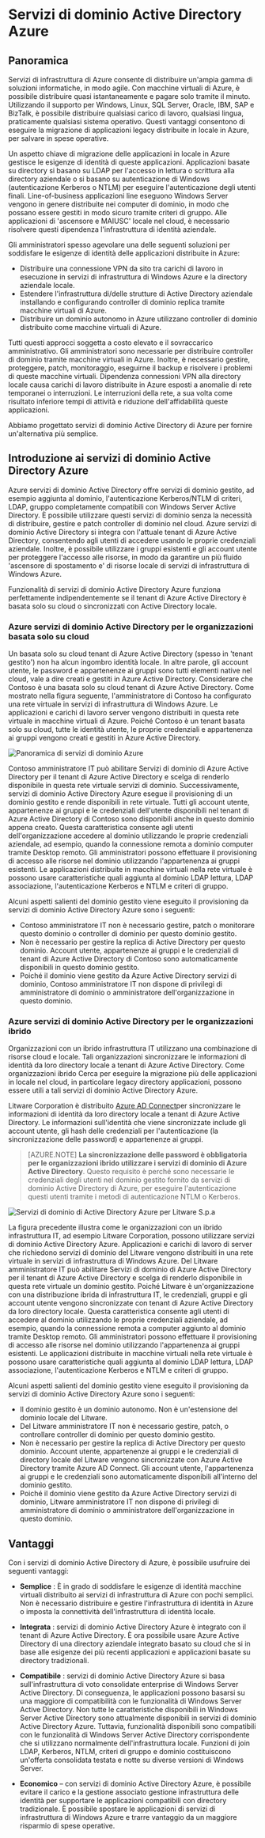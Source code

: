 <properties
    pageTitle="Panoramica dei servizi di dominio di Azure Active Directory | Microsoft Azure"
    description="Panoramica dei servizi di dominio di Azure Active Directory"
    services="active-directory-ds"
    documentationCenter=""
    authors="mahesh-unnikrishnan"
    manager="stevenpo"
    editor="curtand"/>

<tags
    ms.service="active-directory-ds"
    ms.workload="identity"
    ms.tgt_pltfrm="na"
    ms.devlang="na"
    ms.topic="article"
    ms.date="10/07/2016"
    ms.author="maheshu"/>

# <a name="azure-ad-domain-services"></a>Servizi di dominio Active Directory Azure

## <a name="overview"></a>Panoramica
Servizi di infrastruttura di Azure consente di distribuire un'ampia gamma di soluzioni informatiche, in modo agile. Con macchine virtuali di Azure, è possibile distribuire quasi istantaneamente e pagare solo tramite il minuto. Utilizzando il supporto per Windows, Linux, SQL Server, Oracle, IBM, SAP e BizTalk, è possibile distribuire qualsiasi carico di lavoro, qualsiasi lingua, praticamente qualsiasi sistema operativo. Questi vantaggi consentono di eseguire la migrazione di applicazioni legacy distribuite in locale in Azure, per salvare in spese operative.

Un aspetto chiave di migrazione delle applicazioni in locale in Azure gestisce le esigenze di identità di queste applicazioni. Applicazioni basate su directory si basano su LDAP per l'accesso in lettura o scrittura alla directory aziendale o si basano su autenticazione di Windows (autenticazione Kerberos o NTLM) per eseguire l'autenticazione degli utenti finali. Line-of-business applicazioni line eseguono Windows Server vengono in genere distribuite nei computer di dominio, in modo che possano essere gestiti in modo sicuro tramite criteri di gruppo. Alle applicazioni di 'ascensore e MAIUSC' locale nel cloud, è necessario risolvere questi dipendenza l'infrastruttura di identità aziendale.

Gli amministratori spesso agevolare una delle seguenti soluzioni per soddisfare le esigenze di identità delle applicazioni distribuite in Azure:

- Distribuire una connessione VPN da sito tra carichi di lavoro in esecuzione in servizi di infrastruttura di Windows Azure e la directory aziendale locale.
- Estendere l'infrastruttura di/delle strutture di Active Directory aziendale installando e configurando controller di dominio replica tramite macchine virtuali di Azure.
- Distribuire un dominio autonomo in Azure utilizzano controller di dominio distribuito come macchine virtuali di Azure.

Tutti questi approcci soggetta a costo elevato e il sovraccarico amministrativo. Gli amministratori sono necessarie per distribuire controller di dominio tramite macchine virtuali in Azure. Inoltre, è necessario gestire, proteggere, patch, monitoraggio, eseguirne il backup e risolvere i problemi di queste macchine virtuali. Dipendenza connessioni VPN alla directory locale causa carichi di lavoro distribuite in Azure esposti a anomalie di rete temporanei o interruzioni. Le interruzioni della rete, a sua volta come risultato inferiore tempi di attività e riduzione dell'affidabilità queste applicazioni.

Abbiamo progettato servizi di dominio Active Directory di Azure per fornire un'alternativa più semplice.


## <a name="introducing-azure-ad-domain-services"></a>Introduzione ai servizi di dominio Active Directory Azure
Azure servizi di dominio Active Directory offre servizi di dominio gestito, ad esempio aggiunta al dominio, l'autenticazione Kerberos/NTLM di criteri, LDAP, gruppo completamente compatibili con Windows Server Active Directory. È possibile utilizzare questi servizi di dominio senza la necessità di distribuire, gestire e patch controller di dominio nel cloud. Azure servizi di dominio Active Directory si integra con l'attuale tenant di Azure Active Directory, consentendo agli utenti di accedere usando le proprie credenziali aziendale. Inoltre, è possibile utilizzare i gruppi esistenti e gli account utente per proteggere l'accesso alle risorse, in modo da garantire un più fluido 'ascensore di spostamento e' di risorse locale di servizi di infrastruttura di Windows Azure.

Funzionalità di servizi di dominio Active Directory Azure funziona perfettamente indipendentemente se il tenant di Azure Active Directory è basata solo su cloud o sincronizzati con Active Directory locale.

### <a name="azure-ad-domain-services-for-cloud-only-organizations"></a>Azure servizi di dominio Active Directory per le organizzazioni basata solo su cloud
Un basata solo su cloud tenant di Azure Active Directory (spesso in 'tenant gestito') non ha alcun ingombro identità locale. In altre parole, gli account utente, le password e appartenenze ai gruppi sono tutti elementi native nel cloud, vale a dire creati e gestiti in Azure Active Directory. Considerare che Contoso è una basata solo su cloud tenant di Azure Active Directory. Come mostrato nella figura seguente, l'amministratore di Contoso ha configurato una rete virtuale in servizi di infrastruttura di Windows Azure. Le applicazioni e carichi di lavoro server vengono distribuiti in questa rete virtuale in macchine virtuali di Azure. Poiché Contoso è un tenant basata solo su cloud, tutte le identità utente, le proprie credenziali e appartenenza ai gruppi vengono creati e gestiti in Azure Active Directory.

![Panoramica di servizi di dominio Azure](./media/active-directory-domain-services-overview/aadds-overview.png)

Contoso amministratore IT può abilitare Servizi di dominio di Azure Active Directory per il tenant di Azure Active Directory e scelga di renderlo disponibile in questa rete virtuale servizi di dominio. Successivamente, servizi di dominio Active Directory Azure esegue il provisioning di un dominio gestito e rende disponibili in rete virtuale. Tutti gli account utente, appartenenze ai gruppi e le credenziali dell'utente disponibili nel tenant di Azure Active Directory di Contoso sono disponibili anche in questo dominio appena creato. Questa caratteristica consente agli utenti dell'organizzazione accedere al dominio utilizzando le proprie credenziali aziendale, ad esempio, quando la connessione remota a dominio computer tramite Desktop remoto. Gli amministratori possono effettuare il provisioning di accesso alle risorse nel dominio utilizzando l'appartenenza ai gruppi esistenti. Le applicazioni distribuite in macchine virtuali nella rete virtuale è possono usare caratteristiche quali aggiunta al dominio LDAP lettura, LDAP associazione, l'autenticazione Kerberos e NTLM e criteri di gruppo.

Alcuni aspetti salienti del dominio gestito viene eseguito il provisioning da servizi di dominio Active Directory Azure sono i seguenti:

- Contoso amministratore IT non è necessario gestire, patch o monitorare questo dominio o controller di dominio per questo dominio gestito.
- Non è necessario per gestire la replica di Active Directory per questo dominio. Account utente, appartenenze ai gruppi e le credenziali di tenant di Azure Active Directory di Contoso sono automaticamente disponibili in questo dominio gestito.
- Poiché il dominio viene gestito da Azure Active Directory servizi di dominio, Contoso amministratore IT non dispone di privilegi di amministratore di dominio o amministratore dell'organizzazione in questo dominio.


### <a name="azure-ad-domain-services-for-hybrid-organizations"></a>Azure servizi di dominio Active Directory per le organizzazioni ibrido
Organizzazioni con un ibrido infrastruttura IT utilizzano una combinazione di risorse cloud e locale. Tali organizzazioni sincronizzare le informazioni di identità da loro directory locale a tenant di Azure Active Directory. Come organizzazioni ibrido Cerca per eseguire la migrazione più delle applicazioni in locale nel cloud, in particolare legacy directory applicazioni, possono essere utili a tali servizi di dominio Active Directory Azure.

Litware Corporation è distribuito [Azure AD Connect](../active-directory/active-directory-aadconnect.md)per sincronizzare le informazioni di identità da loro directory locale a tenant di Azure Active Directory. Le informazioni sull'identità che viene sincronizzate include gli account utente, gli hash delle credenziali per l'autenticazione (la sincronizzazione delle password) e appartenenze ai gruppi.

> [AZURE.NOTE] **La sincronizzazione delle password è obbligatoria per le organizzazioni ibrido utilizzare i servizi di dominio di Azure Active Directory**. Questo requisito è perché sono necessarie le credenziali degli utenti nel dominio gestito fornito da servizi di dominio Active Directory di Azure, per eseguire l'autenticazione questi utenti tramite i metodi di autenticazione NTLM o Kerberos.

![Servizi di dominio di Active Directory Azure per Litware S.p.a](./media/active-directory-domain-services-overview/aadds-overview-synced-tenant.png)

La figura precedente illustra come le organizzazioni con un ibrido infrastruttura IT, ad esempio Litware Corporation, possono utilizzare servizi di dominio Active Directory Azure. Applicazioni e carichi di lavoro di server che richiedono servizi di dominio del Litware vengono distribuiti in una rete virtuale in servizi di infrastruttura di Windows Azure. Del Litware amministratore IT può abilitare Servizi di dominio di Azure Active Directory per il tenant di Azure Active Directory e scelga di renderlo disponibile in questa rete virtuale un dominio gestito. Poiché Litware è un'organizzazione con una distribuzione ibrida di infrastruttura IT, le credenziali, gruppi e gli account utente vengono sincronizzate con tenant di Azure Active Directory da loro directory locale. Questa caratteristica consente agli utenti di accedere al dominio utilizzando le proprie credenziali aziendale, ad esempio, quando la connessione remota a computer aggiunto al dominio tramite Desktop remoto. Gli amministratori possono effettuare il provisioning di accesso alle risorse nel dominio utilizzando l'appartenenza ai gruppi esistenti. Le applicazioni distribuite in macchine virtuali nella rete virtuale è possono usare caratteristiche quali aggiunta al dominio LDAP lettura, LDAP associazione, l'autenticazione Kerberos e NTLM e criteri di gruppo.

Alcuni aspetti salienti del dominio gestito viene eseguito il provisioning da servizi di dominio Active Directory Azure sono i seguenti:

- Il dominio gestito è un dominio autonomo. Non è un'estensione del dominio locale del Litware.
- Del Litware amministratore IT non è necessario gestire, patch, o controllare controller di dominio per questo dominio gestito.
- Non è necessario per gestire la replica di Active Directory per questo dominio. Account utente, appartenenze ai gruppi e le credenziali di directory locale del Litware vengono sincronizzate con Azure Active Directory tramite Azure AD Connect. Gli account utente, l'appartenenza ai gruppi e le credenziali sono automaticamente disponibili all'interno del dominio gestito.
- Poiché il dominio viene gestito da Azure Active Directory servizi di dominio, Litware amministratore IT non dispone di privilegi di amministratore di dominio o amministratore dell'organizzazione in questo dominio.


## <a name="benefits"></a>Vantaggi
Con i servizi di dominio Active Directory di Azure, è possibile usufruire dei seguenti vantaggi:

-   **Semplice** : È in grado di soddisfare le esigenze di identità macchine virtuali distribuito ai servizi di infrastruttura di Azure con pochi semplici. Non è necessario distribuire e gestire l'infrastruttura di identità in Azure o imposta la connettività dell'infrastruttura di identità locale.

-   **Integrata** : servizi di dominio Active Directory Azure è integrato con il tenant di Azure Active Directory. È ora possibile usare Azure Active Directory di una directory aziendale integrato basato su cloud che si in base alle esigenze dei più recenti applicazioni e applicazioni basate su directory tradizionali.

-   **Compatibile** : servizi di dominio Active Directory Azure si basa sull'infrastruttura di voto consolidate enterprise di Windows Server Active Directory. Di conseguenza, le applicazioni possono basarsi su una maggiore di compatibilità con le funzionalità di Windows Server Active Directory. Non tutte le caratteristiche disponibili in Windows Server Active Directory sono attualmente disponibili in servizi di dominio Active Directory Azure. Tuttavia, funzionalità disponibili sono compatibili con le funzionalità di Windows Server Active Directory corrispondente che si utilizzano normalmente dell'infrastruttura locale. Funzioni di join LDAP, Kerberos, NTLM, criteri di gruppo e dominio costituiscono un'offerta consolidata testata e notte su diverse versioni di Windows Server.

-   **Economico** – con servizi di dominio Active Directory Azure, è possibile evitare il carico e la gestione associato gestione infrastruttura delle identità per supportare le applicazioni compatibili con directory tradizionale. È possibile spostare le applicazioni di servizi di infrastruttura di Windows Azure e trarre vantaggio da un maggiore risparmio di spese operative.
